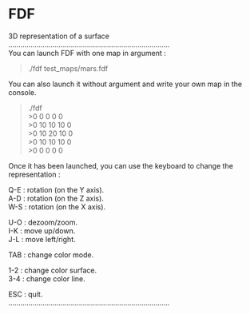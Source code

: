 # FDF  
3D representation of a surface  
................................................................................  
You can launch FDF with one map in argument :  
> ./fdf test_maps/mars.fdf  

You can also launch it without argument and write your own map in the console.  
> ./fdf  
> \>0 0 0 0 0  
> \>0 10 10 10 0  
> \>0 10 20 10 0  
> \>0 10 10 10 0  
> \>0 0 0 0 0  
  
Once it has been launched, you can use the keyboard to change the representation :  
  
Q-E : rotation (on the Y axis).  
A-D : rotation (on the Z axis).  
W-S : rotation (on the X axis).  
  
U-O : dezoom/zoom.  
I-K : move up/down.  
J-L : move left/right.  
  
TAB : change color mode.  
  
1-2 : change color surface.  
3-4 : change color line.  
  
ESC : quit.  
................................................................................  
